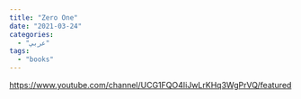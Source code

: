```yaml
---
title: "Zero One"
date: "2021-03-24"
categories:
  - "عربي"
tags:
  - "books"
---
```


https://www.youtube.com/channel/UCG1FQO4IiJwLrKHq3WgPrVQ/featured
